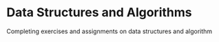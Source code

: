 # Data Structures and Algorithms

Completing exercises and assignments on data structures and algorithm
